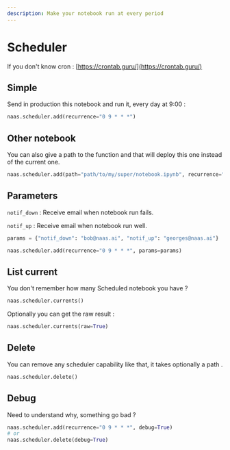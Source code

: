 ```yaml
---
description: Make your notebook run at every period
---
```


# Scheduler

If you don't know cron  : [https://crontab.guru/](https://crontab.guru/)

## Simple

Send in production this notebook and run it, every day at 9:00 :

```python
naas.scheduler.add(recurrence="0 9 * * *")
```

## Other notebook

You can also give a path to the function and that will deploy this one instead of the current one.

```python
naas.scheduler.add(path="path/to/my/super/notebook.ipynb", recurrence="0 9 * * *")
```

## Parameters

`notif_down` : Receive email when notebook run fails.

`notif_up` : Receive email when notebook run well.

```python
params = {"notif_down": "bob@naas.ai", "notif_up": "georges@naas.ai"}

naas.scheduler.add(recurrence="0 9 * * *", params=params)
```

## List current

You don't remember how many Scheduled notebook you have ?

```python
naas.scheduler.currents()
```

Optionally you can get the raw result :

```python
naas.scheduler.currents(raw=True)
```

## Delete

You can remove any scheduler capability like that, it takes optionally a path .

```python
naas.scheduler.delete()
```

## Debug

Need to understand why, something go bad ?

```python
naas.scheduler.add(recurrence="0 9 * * *", debug=True)
# or
naas.scheduler.delete(debug=True)
```

